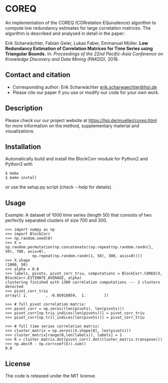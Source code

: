 # COREQ
An implementation of the COREQ (CORrelation EQuivalence) algorithm to compute low redundancy estimates for large correlation matrices. The algorithm is described and analysed in detail in the paper:

Erik Scharwächter, Fabian Geier, Lukas Faber, Emmanuel Müller. **Low Redundancy Estimation of Correlation Matrices for Time Series using Triangular Bounds.** In: *Proceedings of the 22nd Pacific-Asia Conference on Knowledge Discovery and Data Mining (PAKDD)*, 2018.

## Contact and citation
* Corresponding author: Erik Scharwächter <erik.scharwaechter@hpi.de>
* Please cite our paper if you use or modify our code for your own work.

## Description
Please check our our project website at https://hpi.de/mueller/coreq.html for more information on the method, supplementary material and visualizations.

## Installation
Automatically build and install the BlockCorr module for Python2 and Python3 with
```
$ make
$ make install
```

or use the setup.py script (check --help for details).

## Usage
Example: A dataset of 1000 time series (length 50) that consists of two perfectly separated clusters of size 700 and 300.
```
>>> import numpy as np
>>> import BlockCorr
>>> np.random.seed(0)
>>> X = np.random.permutation(np.concatenate((np.repeat(np.random.randn(1, 50), 700, axis=0),
            np.repeat(np.random.randn(1, 50), 300, axis=0))))
>>> X.shape
(1000, 50)
>>> alpha = 0.8
>>> labels, pivots, pivot_corr_triu, computations = BlockCorr.COREQ(X, BlockCorr.ESTIMATE_AVERAGE, alpha)
clustering finished with 1300 correlation computations --- 2 clusters detected
>>> pivot_corr_triu
array([ 1.        , -0.05918059,  1.        ])

>>> # full pivot correlation matrix:
>>> pivot_corr = np.zeros((len(pivots), len(pivots)))
>>> pivot_corr[np.triu_indices(len(pivots))] = pivot_corr_triu
>>> pivot_corr[np.tril_indices(len(pivots))] = pivot_corr_triu

>>> # full time series correlation matrix:
>>> cluster_matrix = np.zeros((X.shape[0], len(pivots)))
>>> cluster_matrix[range(0,len(labels)), labels] = 1
>>> R = cluster_matrix.dot(pivot_corr).dot(cluster_matrix.transpose())
>>> np.abs(R - np.corrcoef(X)).sum()
0.0
```

## License
The code is released under the MIT license.
